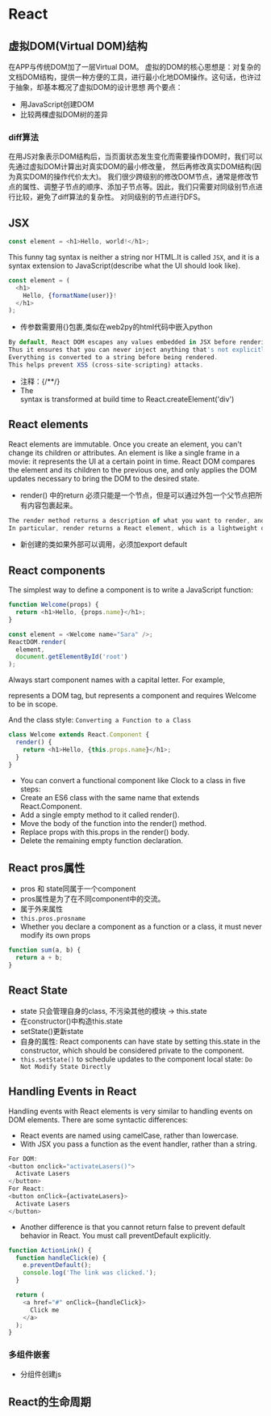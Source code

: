 # React

## 虚拟DOM(Virtual DOM)结构
在APP与传统DOM加了一层Virtual DOM。
虚拟的DOM的核心思想是：对复杂的文档DOM结构，提供一种方便的工具，进行最小化地DOM操作。这句话，也许过于抽象，却基本概况了虚拟DOM的设计思想
两个要点：
* 用JavaScript创建DOM
* 比较两棵虚拟DOM树的差异

### diff算法
在用JS对象表示DOM结构后，当页面状态发生变化而需要操作DOM时，我们可以先通过虚拟DOM计算出对真实DOM的最小修改量，
然后再修改真实DOM结构(因为真实DOM的操作代价太大)。
我们很少跨级别的修改DOM节点，通常是修改节点的属性、调整子节点的顺序、添加子节点等。因此，我们只需要对同级别节点进行比较，避免了diff算法的复杂性。
对同级别的节点进行DFS。


## JSX
```JavaScript
const element = <h1>Hello, world!</h1>;
```
This funny tag syntax is neither a string nor HTML.It is called `JSX`,
and it is a syntax extension to JavaScript(describe what the UI should look like).
```JavaScript
const element = (
  <h1>
    Hello, {formatName(user)}!
  </h1>
);
```
* 传参数需要用{}包裹,类似在web2py的html代码中嵌入python
```JavaScript
By default, React DOM escapes any values embedded in JSX before rendering them.
Thus it ensures that you can never inject anything that's not explicitly written in your application.
Everything is converted to a string before being rendered.
This helps prevent XSS (cross-site-scripting) attacks.
```
* 注释：{/**/}
* The <div /> syntax is transformed at build time to React.createElement('div')



## React elements
React elements are immutable. Once you create an element, you can't change its children or attributes.
An element is like a single frame in a movie: it represents the UI at a certain point in time.
React DOM compares the element and its children to the previous one, and only applies the DOM updates necessary to bring the DOM to the desired state.
* render() 中的return 必须只能是一个节点，但是可以通过外包一个父节点把所有内容包裹起来。
```JavaScript
The render method returns a description of what you want to render, and then React takes that description and renders it to the screen.
In particular, render returns a React element, which is a lightweight description of what to render.
```
* 新创建的类如果外部可以调用，必须加export default


## React components
The simplest way to define a component is to write a JavaScript function:

```JavaScript
function Welcome(props) {
  return <h1>Hello, {props.name}</h1>;
}

const element = <Welcome name="Sara" />;
ReactDOM.render(
  element,
  document.getElementById('root')
);
```
Always start component names with a capital letter.
For example, <div /> represents a DOM tag, but <Welcome /> represents a component and requires Welcome to be in scope.


And the class style:
`Converting a Function to a Class`
```JavaScript
class Welcome extends React.Component {
  render() {
    return <h1>Hello, {this.props.name}</h1>;
  }
}
```
* You can convert a functional component like Clock to a class in five steps:
* Create an ES6 class with the same name that extends React.Component.
* Add a single empty method to it called render().
* Move the body of the function into the render() method.
* Replace props with this.props in the render() body.
* Delete the remaining empty function declaration.




## React pros属性
* pros 和 state同属于一个component
* pros属性是为了在不同component中的交流。
* 属于外来属性
* `this.pros.prosname`
* Whether you declare a component as a function or a class, it must never modify its own props
```JavaScript
function sum(a, b) {
  return a + b;
}
```
## React State
* state 只会管理自身的class, 不污染其他的模块 -> this.state
* 在constructor()中构造this.state
* setState()更新state
* 自身的属性: React components can have state by setting this.state in the constructor, which should be considered private to the component.
* `this.setState()` to schedule updates to the component local state: `Do Not Modify State Directly`


## Handling Events in React
Handling events with React elements is very similar to handling events on DOM elements. There are some syntactic differences:
* React events are named using camelCase, rather than lowercase.
* With JSX you pass a function as the event handler, rather than a string.

```JavaScript
For DOM:
<button onclick="activateLasers()">
  Activate Lasers
</button>
For React:
<button onClick={activateLasers}>
  Activate Lasers
</button>
```

* Another difference is that you cannot return false to prevent default behavior in React. You must call preventDefault explicitly.
```JavaScript
function ActionLink() {
  function handleClick(e) {
    e.preventDefault();
    console.log('The link was clicked.');
  }

  return (
    <a href="#" onClick={handleClick}>
      Click me
    </a>
  );
}
```


### 多组件嵌套
* 分组件创建js




## React的生命周期



